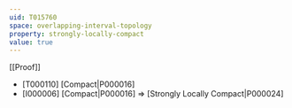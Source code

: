 ```yaml
---
uid: T015760
space: overlapping-interval-topology
property: strongly-locally-compact
value: true
---
```

[[Proof]]

* [T000110] [Compact|P000016]
* [I000006] [Compact|P000016] => [Strongly Locally Compact|P000024]

